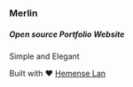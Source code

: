 ### Merlin

##### Open source Portfolio Website

Simple and Elegant

Built with &hearts; [Hemense Lan](https://hemense.net)
